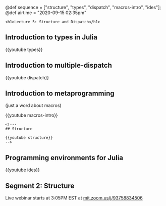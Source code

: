 @def sequence = ["structure", "types", "dispatch", "macros-intro", "ides"];
@def airtime = "2020-09-15 02:35pm"

~~~
<h1>Lecture 5: Structure and Dispatch</h1>
~~~

## Introduction to types in Julia

{{youtube types}}

## Introduction to multiple-dispatch

{{youtube dispatch}}

## Introduction to metaprogramming

(just a word about macros)

{{youtube macros-intro}}

~~~
<!---
## Structure

{{youtube structure}}
-->
~~~


## Programming environments for Julia

{{youtube ides}}

## Segment 2: Structure

Live webinar starts at 3:05PM EST at [mit.zoom.us/j/93758834506](https://mit.zoom.us/j/93758834506)

